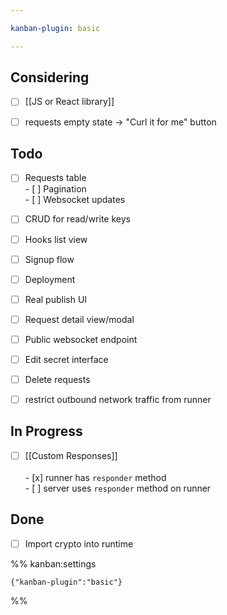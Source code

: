 ```yaml
---

kanban-plugin: basic

---
```


## Considering

- [ ] [[JS or React library]]
- [ ] requests empty state -> "Curl it for me" button


## Todo

- [ ] Requests table<br>- [ ] Pagination<br>- [ ] Websocket updates
- [ ] CRUD for read/write keys
- [ ] Hooks list view
- [ ] Signup flow
- [ ] Deployment
- [ ] Real publish UI
- [ ] Request detail view/modal
- [ ] Public websocket endpoint
- [ ] Edit secret interface
- [ ] Delete requests
- [ ] restrict outbound network traffic from runner


## In Progress

- [ ] [[Custom Responses]]<br><br>- [x] runner has `responder` method<br>- [ ] server uses `responder` method on runner


## Done

- [ ] Import crypto into runtime




%% kanban:settings
```
{"kanban-plugin":"basic"}
```
%%